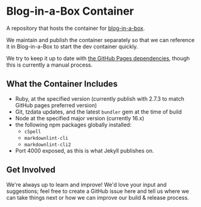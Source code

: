 # Blog-in-a-Box Container

A repository that hosts the container for [blog-in-a-box](https://github.com/excellalabs/blog-in-a-box).

We maintain and publish the container separately so that we can reference it in Blog-in-a-Box to start the dev container quickly.

We try to keep it up to date with [the GitHub Pages dependencies](https://pages.github.com/versions), though this is currently a manual process.

## What the Container Includes

* Ruby, at the specified version (currently publish with 2.7.3 to match GitHub pages preferred version)
* Git, tzdata updates, and the latest `bundler` gem at the time of build
* Node at the specified major version (currently 16.x)
* the following npm packages globally installed:
  * `cSpell`
  * `markdownlint-cli`
  * `markdownlint-cli2`
* Port 4000 exposed, as this is what Jekyll publishes on.

## Get Involved

We're always up to learn and improve! We'd love your input and suggestions; feel free to create a GitHub issue here and tell us where we can take things next or how we can improve our build & release process.
